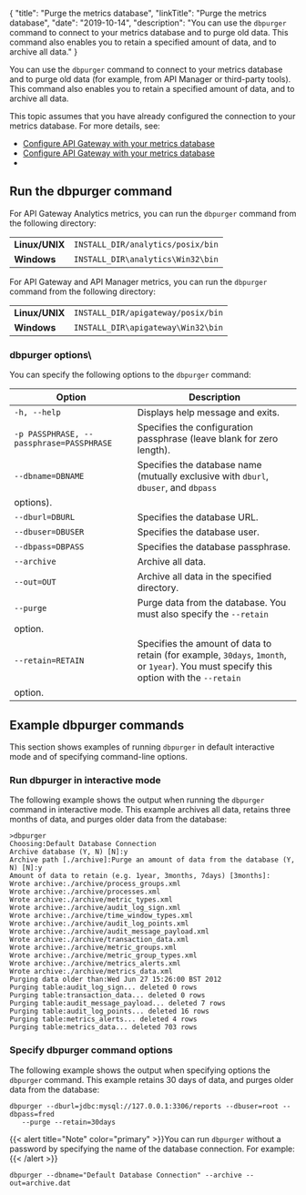 {
"title": "Purge the metrics database",
"linkTitle": "Purge the metrics database",
"date": "2019-10-14",
"description": "You can use the `dbpurger` command to connect to your metrics database and to purge old data. This command also enables you to retain a specified amount of data, and to archive all data."
}
﻿

You can use the `dbpurger` command to connect to your metrics database and to purge old data
(for example, from API Manager or third-party tools). This command also enables you to retain a specified amount of data, and to archive all data.

This topic assumes that you have already configured the connection to your metrics database. For more details, see:

-   [Configure API Gateway with your metrics database](metrics_gw_config.htm)
-   [Configure API Gateway with your metrics database](metrics_gw_config.htm)
-   

Run the dbpurger command
------------------------

For API Gateway Analytics metrics, you can run the `dbpurger`
command from the following directory:

|                |                                   |
|----------------|-----------------------------------|
| **Linux/UNIX** | `INSTALL_DIR/analytics/posix/bin` |
| **Windows**    | `INSTALL_DIR\analytics\Win32\bin` |

For API Gateway and API Manager metrics, you can run the `dbpurger`
command from the following directory:

|                |                                    |
|----------------|------------------------------------|
| **Linux/UNIX** | `INSTALL_DIR/apigateway/posix/bin` |
| **Windows**    | `INSTALL_DIR\apigateway\Win32\bin` |

### dbpurger options\

You can specify the following options to the `dbpurger` command:

| Option                                   | Description                                                                                                                            |
|------------------------------------------|----------------------------------------------------------------------------------------------------------------------------------------|
| `-h, --help`                             | Displays help message and exits.                                                                                                       |
| `-p PASSPHRASE, --passphrase=PASSPHRASE` | Specifies the configuration passphrase (leave blank for zero length).                                                                  |
| `--dbname=DBNAME `                       | Specifies the database name (mutually exclusive with `dburl`, `dbuser`, and `dbpass`                                                   
  options).                                                                                                                               |
| `--dburl=DBURL`                          | Specifies the database URL.                                                                                                            |
| `--dbuser=DBUSER`                        | Specifies the database user.                                                                                                           |
| `--dbpass=DBPASS`                        | Specifies the database passphrase.                                                                                                     |
| `--archive`                              | Archive all data.                                                                                                                      |
| `--out=OUT`                              | Archive all data in the specified directory.                                                                                           |
| `--purge`                                | Purge data from the database. You must also specify the `--retain`                                                                     
  option.                                                                                                                                 |
| `--retain=RETAIN`                        | Specifies the amount of data to retain (for example, `30days`, `1month`, or `1year`). You must specify this option with the `--retain` 
  option.                                                                                                                                 |

Example dbpurger commands
-------------------------

This section shows examples of running `dbpurger` in default interactive mode and of specifying command-line options.

### Run dbpurger in interactive mode

The following example shows the output when running the `dbpurger` command in interactive mode. This example archives all data, retains three months of data, and purges older data from the database:

``` {space="preserve"}
>dbpurger
Choosing:Default Database Connection
Archive database (Y, N) [N]:y
Archive path [./archive]:Purge an amount of data from the database (Y, N) [N]:y
Amount of data to retain (e.g. 1year, 3months, 7days) [3months]:
Wrote archive:./archive/process_groups.xml
Wrote archive:./archive/processes.xml
Wrote archive:./archive/metric_types.xml
Wrote archive:./archive/audit_log_sign.xml
Wrote archive:./archive/time_window_types.xml
Wrote archive:./archive/audit_log_points.xml
Wrote archive:./archive/audit_message_payload.xml
Wrote archive:./archive/transaction_data.xml
Wrote archive:./archive/metric_groups.xml
Wrote archive:./archive/metric_group_types.xml
Wrote archive:./archive/metrics_alerts.xml
Wrote archive:./archive/metrics_data.xml
Purging data older than:Wed Jun 27 15:26:00 BST 2012
Purging table:audit_log_sign... deleted 0 rows
Purging table:transaction_data... deleted 0 rows
Purging table:audit_message_payload... deleted 7 rows
Purging table:audit_log_points... deleted 16 rows
Purging table:metrics_alerts... deleted 4 rows
Purging table:metrics_data... deleted 703 rows
```

### Specify dbpurger command options

The following example shows the output when specifying options the `dbpurger` command. This example retains 30 days of data, and purges older data from the database:

``` {space="preserve"}
dbpurger --dburl=jdbc:mysql://127.0.0.1:3306/reports --dbuser=root --dbpass=fred 
   --purge --retain=30days
```

{{< alert title="Note" color="primary" >}}You can run `dbpurger` without a password by specifying the name of the database connection. For example:{{< /alert >}}

``` {space="preserve"}
dbpurger --dbname="Default Database Connection" --archive --out=archive.dat
```
